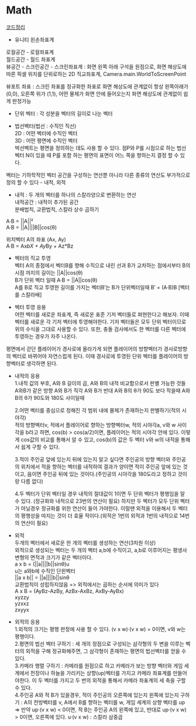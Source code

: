 # Math

[코드정리](https://github.com/geniikw/JustCodePlz)

 - 유니티 왼손좌표계  

로컬공간 - 로컬좌표계  
월드공간 - 월드 좌표계  
뷰공간 - 
스크린공간 - 스크린좌표계 : 화면 왼쪽 아래 구석을 원점으로, 화면 해상도에 따른 픽셀 위치를 단위로하는 2D 직교좌표계, Camera.main.WorldToScreenPoint  

뷰포트 좌표 : 스크린 좌표를 정규화한 좌표로 화면 해상도에 관계없이 항상 왼쪽아래가 (0,0), 오른쪽 위가 (1,1), 어떤 물체가 화면 안에 들어오는지 화면 해상도에 관계없이 쉽게 판정가능  

- 단위 벡터 : 각 성분을 벡터의 길이로 나눈 벡터

- 법선벡터(법선 : 수직인 직선)  
2D : 어떤 벡터에 수직인 벡터  
3D : 어떤 평면에 수직인 벡터  
벅선벡트는 평면을 정의하는 데도 사용 할 수 있다. 점P와 P를 시점으로 하는 법선벡터 N이 있을 때 P를 포함 하는 평면의 표면이 어느 쪽을 향하는지 결정 할 수 있다.  

벡터는 기하학적인 벡터 공간을 구성하는 연산뿐 아니라 다른 종류의 연산도 부가적으로 정의 할 수 있다 - 내적, 외적  

- 내적 : 두 개의 벡터를 하나의 스칼라양으로 변환하는 연산  
내적공간 : 내적이 추가된 공간  
분배법칙, 교환법칙, 스칼라 상수 곱하기

A·B = ||A||²  
A·B = ||A||||B||cos(θ)  
  
위치벡터 A의 좌표 (Ax, Ay)  
A·B = Ax*bX + Ay*By + Az*Bz  

- 벡터의 직교 투영  
벡터 A의 종점에서 벡터B를 향해 수직으로 내린 선과 B가 교차하는 점에서부터 B의 시점 까지의 길이는 ||A||cos(θ)  
B가 단위 벡터 일때 A·B = ||A||cos(θ)  
A를 B로 직교 투영한 길이를 가지는 벡터B′는 B가 단위벡터일때 B′ = (A·B)B [벡터를 스칼라배]

- 벡터 투영 응용  
어떤 벡터를 새로운 좌표계, 즉 새로운 표준 기저 벡터들로 펴현한다고 해보자. 이때 벡터를 새로운 각 기저 벡터에 투영해야한다. 기저 벡터들은 모두 단위 벡터이므로 위의 수식을 그대로 사용할 수 있다. 또한, 충돌 검사에서도 한 벡터를 다른 벡터에 투영하는 경우가 자주 나온다.  

평면에서 걷던 플레이어가 경사로에 올라가게 되면 플레이어의 방향벡터가 경사로방향의 벡터로 바뀌어야 자연스럽게 된다. 이때 경사로에 투영된 단위 벡터를 플레이어의 방향벡터로 생각하면 된다.


- 내적의 응용  
	1.내적 값의 부호, A와 B 길이의 곱, A와 B의 내적 비교함으로서 판별 가능한 것들
		A와B가 같은 방향
		A와 B가 직각
		A와 B가 반대
		A와 B의 θ가 90도 보다 작을때
		A와 B의 θ가 90도와 180도 사이일때

	2.어떤 벡터를 중심으로 정해진 각 범위 내에 물체가 존재하는지 판별하기(적의 시야각)  
	적의 방향벡터v, 적에서 플레이어로 향하는 방향벡터w, 적의 시야각a, v와 w 사이각을 b라고 하면, cos(b) > cos(a/2)이면, 플레이어는 적의 시야각 안에 있다. 이렇게 cos값의 비교를 통해서 알 수 있고, cos(b)의 값은 두 벡터 v와 w의 내적을 통해서 쉽게 구할 수 있다.

	3.적이 주인공 앞에 있는지 뒤에 있는지 알고 싶다면 주인공의 방향 벡터와 주인공의 위치에서 적을 향하는 벡터를 내적하여 결과가 양이면 
	적이 주인공 앞에 있는 것이고, 음이면 주인공 뒤에 있는 것이다.(주인공의 시야각을 180도라고 정하고 것이랑 다름 없다)  

	4.두 벡터가 단위 벡터일 경우 내적의 절대값이 1이면 두 단위 벡터가 평행임을 알 수 있다. (정규화와 내적으로 23번의 연산이 필요)
	하지만 두 벡터가 모두 단위 벡터가 아닐경우 정규화를 위한 연산이 들어 가야한다. 이럴땐 외적을 이용해서 두 벡터의 평행성을 따지는 것이 더 효율 적이다.(외적은 1번의 외적과 1번의 내적으로 14번의 연산이 필요)  

- 외적  
두개의 벡터에서 새로운 한 개의 벡터를 생성하는 연산(3차원 이상)  
외적으로 생성되는 벡터는 두 개의 벡터 a,b에 수직이고, a,b로 이루어지는 평생사변형의 면적과 크기가 같은 벡터이다.  
a x b = (||a||||b||sinθ)u  
u는 a와b에 수직인 단윈벡터  
||a x b|| = ||a||||b||sinθ  
교환법칙이 성립하지않음 => 외적에서는 곱하는 순서에 의미가 있다  
A x B = (AyBz-AzBy, AzBx-AxBz, AxBy-AyBx)  
xyzzy  
yzxxz  
zxyyx  

- 외적의 응용  
	1.외적의 크기는 평행 판정에 사용 할 수 있다.  (v x w)·(v x w) = 0이면, v와 w는 평행이다.  
	2.평면의 법선 벡터 구하기 : 세 개의 정점으로 구성되는 삼각형의 두 변을 이루는 벡터의 외적을 구해 정규화해주면, 그 삼각형이 존재하는 평면의 법선벡터를 얻을 수 있다.  
	3.카메라 행렬 구하기 : 카메라를 원점으로 하고 카메라가 보는 방향 벡터와 게임 세계에서 천장이나 하늘을 가리키는 상향(up)벡터를 가지고 카메라 좌표계를 만들어야한다. 이 두 벡터를 가지고 두 번의 외적을 통해서 카메라 좌표계의 세 축을 구할 수 있다.  
	4.주인공 A와 적 B가 있을경우, 적이 주인공의 오른쪽에 있는지 왼쪽에 있는지 구하기 : A의 전방벡터를 v, A에서 B를 향하는 벡터를 w, 게임 세계의 상향 벡터를 up => 만약 up·(v x w) < 0이면, 적 B는 주인공 A의 왼쪽에 있고, 반대로 up·(v x w) > 0이면, 오른쪽에 있다. u·(v x w) : 스칼라 삼중곱  







